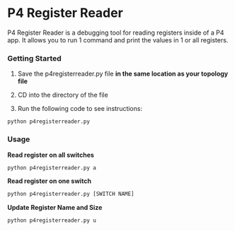 # P4 Register Reader

P4 Register Reader is a debugging tool for reading registers inside of a P4 app.
It allows you to run 1 command and print the values in 1 or all registers.

### Getting Started

1. Save the p4registerreader.py file **in the same location as your topology file**

2. CD into the directory of the file

3. Run the following code to see instructions:

```
python p4registerreader.py
```

### Usage

**Read register on all switches**
```python
python p4registerreader.py a
```

**Read register on one switch**
```python
python p4registerreader.py [SWITCH NAME]
```

**Update Register Name and Size**
```python
python p4registerreader.py u
```